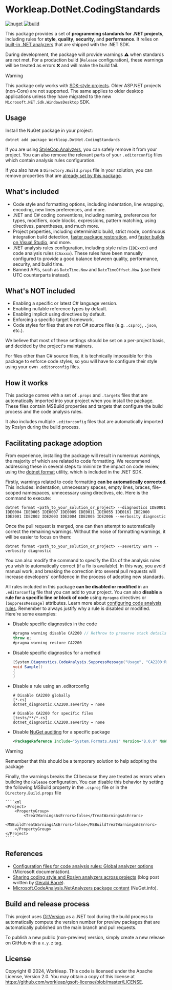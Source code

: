 # Workleap.DotNet.CodingStandards

[![nuget](https://img.shields.io/nuget/v/Workleap.DotNet.CodingStandards.svg?logo=nuget)](https://www.nuget.org/packages/Workleap.DotNet.CodingStandards/)
[![build](https://img.shields.io/github/actions/workflow/status/gsoft-inc/wl-dotnet-codingstandards/publish.yml?logo=github&branch=main)](https://github.com/workleap/wl-dotnet-codingstandards/actions/workflows/publish.yml)

This package provides a set of **programming standards for .NET projects**, including rules for **style**, **quality**, **security**, and **performance**. It relies on [built-in .NET analyzers](https://learn.microsoft.com/en-us/dotnet/fundamentals/code-analysis/overview) that are shipped with the .NET SDK.

During development, the package will provide warnings :warning: when standards are not met. For a production build (`Release` configuration), these warnings will be treated as errors :x: and will make the build fail.

> [!WARNING]
> This package only works with [SDK-style projects](https://learn.microsoft.com/en-us/dotnet/core/project-sdk/overview). Older ASP.NET projects (non-Core) are not supported. The same applies to older desktop applications unless they have migrated to the new `Microsoft.NET.Sdk.WindowsDesktop` SDK.

## Usage

Install the NuGet package in your project:

```
dotnet add package Workleap.DotNet.CodingStandards
```

If you are using [StyleCop.Analyzers](https://www.nuget.org/packages/StyleCop.Analyzers), you can safely remove it from your project. You can also remove the relevant parts of your `.editorconfig` files which contain analysis rules configuration.

If you also have a `Directory.Build.props` file in your solution, you can remove properties that are [already set by this package](src/buildTransitive/Workleap.DotNet.CodingStandards.props).

## What's included

- Code style and formatting options, including indentation, line wrapping, encoding, new lines preferences, and more.
- .NET and C# coding conventions, including naming, preferences for types, modifiers, code blocks, expressions, pattern matching, using directives, parentheses, and much more.
- Project properties, including deterministic build, strict mode, continuous integration build detection, [faster package restoration](https://learn.microsoft.com/en-us/nuget/reference/msbuild-targets#restoring-with-msbuild-static-graph-evaluation), and [faster builds on Visual Studio](https://devblogs.microsoft.com/visualstudio/vs-toolbox-accelerate-your-builds-of-sdk-style-net-projects/), and more.
- .NET analysis rules configuration, including style rules (`IDExxxx`) and code analysis rules (`CAxxxx`). These rules have been manually configured to provide a good balance between quality, performance, security, and build time.
- Banned APIs, such as `DateTime.Now` and `DateTimeOffset.Now` (use their UTC counterparts instead).

## What's NOT included

- Enabling a specific or latest C# language version.
- Enabling nullable reference types by default.
- Enabling implicit using directives by default.
- Enforcing a specific target framework.
- Code styles for files that are not C# source files (e.g. `.csproj`, `.json`, etc.).

We believe that most of these settings should be set on a per-project basis, and decided by the project's maintainers.

For files other than C# source files, it is technically impossible for this package to enforce code styles, so you will have to configure their style using your own `.editorconfig` files.

## How it works

This package comes with a set of `.props` and `.targets` files that are automatically imported into your project when you install the package. These files contain MSBuild properties and targets that configure the build process and the code analysis rules.

It also includes multiple `.editorconfig` files that are automatically imported by Roslyn during the build process.

## Facilitating package adoption

From experience, installing the package will result in numerous warnings, the majority of which are related to code formatting. We recommend addressing these in several steps to minimize the impact on code review, using the [dotnet format](https://learn.microsoft.com/en-us/dotnet/core/tools/dotnet-format) utility, which is included in the .NET SDK.

Firstly, warnings related to code formatting **can be automatically corrected**. This includes: indentation, unnecessary spaces, empty lines, braces, file-scoped namespaces, unnecessary using directives, etc. Here is the command to execute:

```
dotnet format <path_to_your_solution_or_project> --diagnostics IDE0001 IDE0004 IDE0005 IDE0007 IDE0009 IDE0011 IDE0055 IDE0161 IDE2000 IDE2001 IDE2002 IDE2003 IDE2004 IDE2005 IDE2006 --verbosity diagnostic
```

Once the pull request is merged, one can then attempt to automatically correct the remaining warnings. Without the noise of formatting warnings, it will be easier to focus on them:

```
dotnet format <path_to_your_solution_or_project> --severity warn --verbosity diagnostic
```

You can also modify the command to specify the IDs of the analysis rules you wish to automatically correct (if a fix is available). In this way, you avoid manual work, and breaking the correction into several pull requests will increase developers' confidence in the process of adopting new standards.

All rules included in this package **can be disabled or modified** in an `.editorconfig` file that you can add to your project. You can also **disable a rule for a specific line or block of code** using `#pragma` directives or `[SuppressMessage]` attributes. Learn more about [configuring code analysis rules](https://learn.microsoft.com/en-us/dotnet/fundamentals/code-analysis/suppress-warnings). Remember to always justify why a rule is disabled or modified. Here're some examples:

- Disable specific diagnostics in the code

    ````c#
    #pragma warning disable CA2200 // Rethrow to preserve stack details
    throw e;
    #pragma warning restore CA2200
    ````

- Disable specific diagnostics for a method

    ````c#
    [System.Diagnostics.CodeAnalysis.SuppressMessage("Usage", "CA2200:Rethrow to preserve stack details", Justification = "Not production code.")]
    void Sample()
    {
    }
    ````

- Disable a rule using an .editorconfig

    ````editorconfig
    # Disable CA2200 globally
    [*.cs]
    dotnet_diagnostic.CA2200.severity = none

    # Disable CA2200 for specific files
    [tests/**/*.cs]
    dotnet_diagnostic.CA2200.severity = none
    ````

- Disable [NuGet auditing](https://learn.microsoft.com/en-us/nuget/concepts/auditing-packages?WT.mc_id=DT-MVP-5003978) for a specific package

    ````xml
    <PackageReference Include="System.Formats.Asn1" Version="8.0.0" NoWarn="NU1903" />
    ````

> [!WARNING]
> Remember that this should be a temporary solution to help adopting the package

Finally, the warnings breaks the CI because they are treated as errors when building the `Release` configuration. You can disable this behavior by setting the following MSBuild property in the `.csproj` file or in the `Directory.Build.props` file

    ````xml
    <Project>
        <PropertyGroup>
            <TreatWarningsAsErrors>false</TreatWarningsAsErrors>
            <MSBuildTreatWarningsAsErrors>false</MSBuildTreatWarningsAsErrors>
        </PropertyGroup>
    </Project>
    ````

## References

- [Configuration files for code analysis rules: Global analyzer options](https://learn.microsoft.com/en-us/dotnet/fundamentals/code-analysis/configuration-files#global-analyzerconfig) (Microsoft documentation).
- [Sharing coding style and Roslyn analyzers across projects](https://www.meziantou.net/sharing-coding-style-and-roslyn-analyzers-across-projects.htm) (blog post written by [Gérald Barré](https://github.com/meziantou)).
- [Microsoft.CodeAnalysis.NetAnalyzers package content](https://nuget.info/packages/Microsoft.CodeAnalysis.NetAnalyzers/8.0.0) (NuGet.info).

## Build and release process

This project uses [GitVersion](https://learn.microsoft.com/en-us/dotnet/fundamentals/code-analysis/overview) as a .NET tool during the build process to automatically compute the version number for preview packages that are automatically published on the main branch and pull requests.

To publish a new public (non-preview) version, simply create a new release on GitHub with a `x.y.z` tag.

## License

Copyright © 2024, Workleap. This code is licensed under the Apache License, Version 2.0. You may obtain a copy of this license at https://github.com/workleap/gsoft-license/blob/master/LICENSE.
